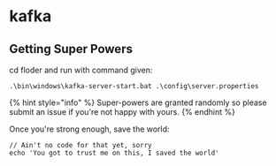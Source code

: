 # kafka

## Getting Super Powers

cd  floder and run with command given:

```
.\bin\windows\kafka-server-start.bat .\config\server.properties 
```

{% hint style="info" %}
 Super-powers are granted randomly so please submit an issue if you're not happy with yours.
{% endhint %}

Once you're strong enough, save the world:

```
// Ain't no code for that yet, sorry
echo 'You got to trust me on this, I saved the world'
```



